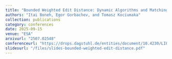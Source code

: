 ```yaml
---
title: "Bounded Weighted Edit Distance: Dynamic Algorithms and Matching Lower Bounds"
authors: "Itai Boneh, Egor Gorbachev, and Tomasz Kociumaka"
collection: publications
category: conferences
date: 2025-09-15
venue: "ESA"
arxivurl: "2507.02548"
conferenceurl: "https://drops.dagstuhl.de/entities/document/10.4230/LIPIcs.ESA.2025.45"
slidesurl: "/files/slides-bounded-weighted-edit-distance.pdf"
---
```

